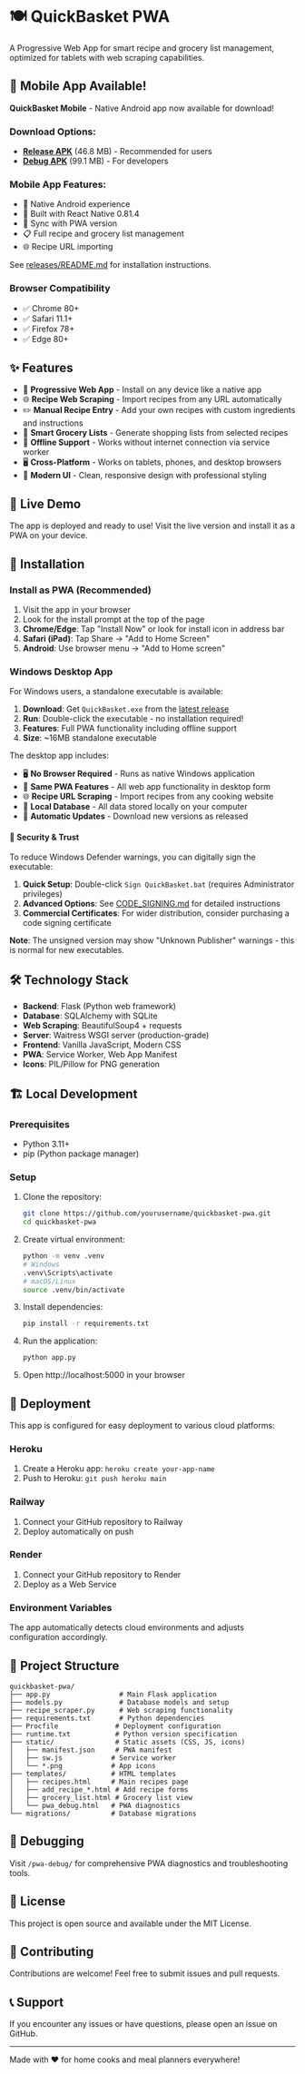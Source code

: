 # 🍽️ QuickBasket PWA

A Progressive Web App for smart recipe and grocery list management, optimized for tablets with web scraping capabilities.

## 📱 Mobile App Available!

**QuickBasket Mobile** - Native Android app now available for download!

### Download Options:
- **[Release APK](releases/QuickBasket-Mobile-v0.0.1-release.apk)** (46.8 MB) - Recommended for users
- **[Debug APK](releases/QuickBasket-Mobile-v0.0.1-debug.apk)** (99.1 MB) - For developers

### Mobile App Features:
- 📱 Native Android experience
- 🚀 Built with React Native 0.81.4
- 🔄 Sync with PWA version
- 📋 Full recipe and grocery list management
- 🌐 Recipe URL importing

See [releases/README.md](releases/README.md) for installation instructions.

### Browser Compatibility
- ✅ Chrome 80+
- ✅ Safari 11.1+
- ✅ Firefox 78+
- ✅ Edge 80+

## ✨ Features

- 📱 **Progressive Web App** - Install on any device like a native app
- 🌐 **Recipe Web Scraping** - Import recipes from any URL automatically
- ✏️ **Manual Recipe Entry** - Add your own recipes with custom ingredients and instructions  
- 🛒 **Smart Grocery Lists** - Generate shopping lists from selected recipes
- 💾 **Offline Support** - Works without internet connection via service worker
- 🖥️ **Cross-Platform** - Works on tablets, phones, and desktop browsers
- 🎨 **Modern UI** - Clean, responsive design with professional styling

## 🚀 Live Demo

The app is deployed and ready to use! Visit the live version and install it as a PWA on your device.

## 📱 Installation

### Install as PWA (Recommended)
1. Visit the app in your browser
2. Look for the install prompt at the top of the page
3. **Chrome/Edge**: Tap "Install Now" or look for install icon in address bar
4. **Safari (iPad)**: Tap Share → "Add to Home Screen"
5. **Android**: Use browser menu → "Add to Home screen"

### Windows Desktop App
For Windows users, a standalone executable is available:

1. **Download**: Get `QuickBasket.exe` from the [latest release](https://github.com/doomfable123-cmyk/quickbasket-pwa/blob/main/dist/QuickBasket.exe)
2. **Run**: Double-click the executable - no installation required!
3. **Features**: Full PWA functionality including offline support
4. **Size**: ~16MB standalone executable

The desktop app includes:
- 🖥️ **No Browser Required** - Runs as native Windows application
- 📱 **Same PWA Features** - All web app functionality in desktop form
- 🌐 **Recipe URL Scraping** - Import recipes from any cooking website
- 💾 **Local Database** - All data stored locally on your computer
- 🔄 **Automatic Updates** - Download new versions as released

#### 🔐 Security & Trust

To reduce Windows Defender warnings, you can digitally sign the executable:

1. **Quick Setup**: Double-click `Sign QuickBasket.bat` (requires Administrator privileges)
2. **Advanced Options**: See [CODE_SIGNING.md](CODE_SIGNING.md) for detailed instructions
3. **Commercial Certificates**: For wider distribution, consider purchasing a code signing certificate

**Note**: The unsigned version may show "Unknown Publisher" warnings - this is normal for new executables.

## 🛠️ Technology Stack

- **Backend**: Flask (Python web framework)
- **Database**: SQLAlchemy with SQLite
- **Web Scraping**: BeautifulSoup4 + requests
- **Server**: Waitress WSGI server (production-grade)
- **Frontend**: Vanilla JavaScript, Modern CSS
- **PWA**: Service Worker, Web App Manifest
- **Icons**: PIL/Pillow for PNG generation

## 🏗️ Local Development

### Prerequisites
- Python 3.11+
- pip (Python package manager)

### Setup
1. Clone the repository:
   ```bash
   git clone https://github.com/yourusername/quickbasket-pwa.git
   cd quickbasket-pwa
   ```

2. Create virtual environment:
   ```bash
   python -m venv .venv
   # Windows
   .venv\Scripts\activate
   # macOS/Linux  
   source .venv/bin/activate
   ```

3. Install dependencies:
   ```bash
   pip install -r requirements.txt
   ```

4. Run the application:
   ```bash
   python app.py
   ```

5. Open http://localhost:5000 in your browser

## 🚀 Deployment

This app is configured for easy deployment to various cloud platforms:

### Heroku
1. Create a Heroku app: `heroku create your-app-name`
2. Push to Heroku: `git push heroku main`

### Railway
1. Connect your GitHub repository to Railway
2. Deploy automatically on push

### Render
1. Connect your GitHub repository to Render
2. Deploy as a Web Service

### Environment Variables
The app automatically detects cloud environments and adjusts configuration accordingly.

## 📁 Project Structure

```
quickbasket-pwa/
├── app.py                 # Main Flask application
├── models.py              # Database models and setup
├── recipe_scraper.py      # Web scraping functionality  
├── requirements.txt       # Python dependencies
├── Procfile              # Deployment configuration
├── runtime.txt           # Python version specification
├── static/               # Static assets (CSS, JS, icons)
│   ├── manifest.json     # PWA manifest
│   ├── sw.js            # Service worker
│   └── *.png            # App icons
├── templates/           # HTML templates
│   ├── recipes.html     # Main recipes page
│   ├── add_recipe_*.html # Add recipe forms
│   ├── grocery_list.html # Grocery list view
│   └── pwa_debug.html   # PWA diagnostics
└── migrations/          # Database migrations
```

## 🐛 Debugging

Visit `/pwa-debug/` for comprehensive PWA diagnostics and troubleshooting tools.

## 📄 License

This project is open source and available under the MIT License.

## 🤝 Contributing

Contributions are welcome! Feel free to submit issues and pull requests.

## 📞 Support

If you encounter any issues or have questions, please open an issue on GitHub.

---

Made with ❤️ for home cooks and meal planners everywhere!